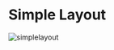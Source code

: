 # Simple Layout

![simplelayout](https://user-images.githubusercontent.com/23337553/46582995-9c62a780-ca47-11e8-9da5-b1269e2e54a3.png)
